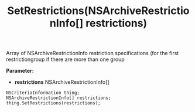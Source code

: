 ﻿---
uid: crmscript_ref_NSCriteriaInformation_SetRestrictions
title: SetRestrictions(NSArchiveRestrictionInfo[] restrictions)
intellisense: NSCriteriaInformation.SetRestrictions
keywords: NSCriteriaInformation, GetRestrictions
so.topic: reference
---

Array of NSArchiveRestrictionInfo restriction specifications (for the first restrictiongroup if there are more than one group

**Parameter:** 
 - **restrictions** NSArchiveRestrictionInfo[]

```crmscript
NSCriteriaInformation thing;
NSArchiveRestrictionInfo[] restrictions;
thing.SetRestrictions(restrictions);
```

